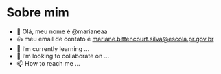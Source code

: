 # Sobre mim
- 👋 Olá, meu nome é @marianeaa
- :+1: meu email de contato é mariane.bittencourt.silva@escola.pr.gov.br 
- 🌱 I’m currently learning ...
- 💞️ I’m looking to collaborate on ...
- 📫 How to reach me ...

<!---
marianeaa/marianeaa is a ✨ special ✨ repository because its `README.md` (this file) appears on your GitHub profile.
You can click the Preview link to take a look at your changes.
--->
